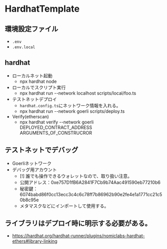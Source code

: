 # HardhatTemplate

## 環境設定ファイル
- `.env`
- `.env.local`

## hardhat
- ローカルネット起動
    - npx hardhat node
- ローカルでスクリプト実行
    -  npx hardhat run --network localhost scripts/local/foo.ts
- テストネットデプロイ
  - `hardhat.config.ts`にネットワーク情報を入れる。
  - npx hardhat run --network goerli scripts/deploy.ts
- Verify(etherscan)
  - npx hardhat verify --network goerli DEPLOYED_CONTRACT_ADDRESS ARGUMENTS_OF_CONSTRUCROR


## テストネットでデバッグ
- Goerliネットワーク
- デバッグ用アカウント
  - [!] 誰でも操作できるウォレットなので、取り扱い注意。
  - 公開アドレス：0xe757D1fB6A2841F7Cb9b74Aac491590eb77210b6
  - 秘密鍵：6074babd86f0cc13ecc3c4c6c78ff7b86962b90e2fe4e1a1771cc21c50b8c95e
  - メタマスクなどにインポートして使用する。

## ライブラリはデプロイ時に明示する必要がある。
- https://hardhat.org/hardhat-runner/plugins/nomiclabs-hardhat-ethers#library-linking